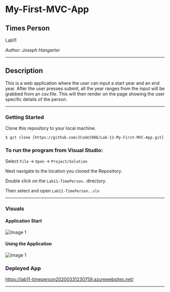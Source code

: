 # My-First-MVC-App

## Times Person

Lab11

*Author: Joseph Hangarter*

----

## Description
This is a web application where the user can input a start year and an end year. After the user presses submit, all the year ranges from the input will be grabbed from an csv.file. This will then render on the page showing the user specific details of the person.

---

### Getting Started
Clone this repository to your local machine.

```
$ git clone [https://github.com/JCode1986/Lab-11-My-First-MVC-App.git]
```

### To run the program from Visual Studio:
Select ```File``` -> ```Open``` -> ```Project/Solution```

Next navigate to the location you cloned the Repository.

Double click on the ```Lab11-TimePerson.``` directory.

Then select and open ```Lab11-TimePerson..sln```

---

### Visuals

#### Application Start
![Image 1]()
#### Using the Application
![Image 1]()

### Deployed App
https://lab11-timeperson20200331230759.azurewebsites.net/

------------------------------